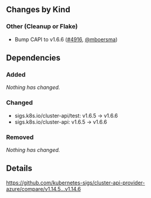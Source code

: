 ## Changes by Kind

### Other (Cleanup or Flake)

- Bump CAPI to v1.6.6 ([#4916](https://github.com/kubernetes-sigs/cluster-api-provider-azure/pull/4916), [@mboersma](https://github.com/mboersma))

## Dependencies

### Added
_Nothing has changed._

### Changed
- sigs.k8s.io/cluster-api/test: v1.6.5 → v1.6.6
- sigs.k8s.io/cluster-api: v1.6.5 → v1.6.6

### Removed
_Nothing has changed._

## Details
<!-- markdown-link-check-disable-next-line -->
https://github.com/kubernetes-sigs/cluster-api-provider-azure/compare/v1.14.5...v1.14.6
